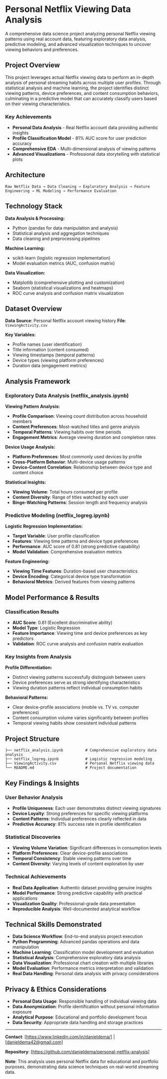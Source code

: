 # Personal Netflix Viewing Data Analysis

A comprehensive data science project analyzing personal Netflix viewing patterns using real account data, featuring exploratory data analysis, predictive modeling, and advanced visualization techniques to uncover viewing behaviors and preferences.

## Project Overview

This project leverages actual Netflix viewing data to perform an in-depth analysis of personal streaming habits across multiple user profiles. Through statistical analysis and machine learning, the project identifies distinct viewing patterns, device preferences, and content consumption behaviors, culminating in a predictive model that can accurately classify users based on their viewing characteristics.

### Key Achievements
- **Personal Data Analysis** - Real Netflix account data providing authentic insights
- **Profile Classification Model** - 81% AUC score for user prediction accuracy
- **Comprehensive EDA** - Multi-dimensional analysis of viewing patterns
- **Advanced Visualizations** - Professional data storytelling with statistical plots

## Architecture

```
Raw Netflix Data → Data Cleaning → Exploratory Analysis → Feature Engineering → ML Modeling → Performance Evaluation
```

## Technology Stack

**Data Analysis & Processing:**
- Python (pandas for data manipulation and analysis)
- Statistical analysis and aggregation techniques
- Data cleaning and preprocessing pipelines

**Machine Learning:**
- scikit-learn (logistic regression implementation)
- Model evaluation metrics (AUC, confusion matrix)

**Data Visualization:**
- Matplotlib (comprehensive plotting and customization)
- Seaborn (statistical visualizations and heatmaps)
- ROC curve analysis and confusion matrix visualization

## Dataset Overview

**Data Source**: Personal Netflix account viewing history
**File**: `ViewingActivity.csv`

**Key Variables:**
- Profile names (user identification)
- Title information (content consumed)
- Viewing timestamps (temporal patterns)
- Device types (viewing platform preferences)
- Duration data (engagement metrics)

## Analysis Framework

### Exploratory Data Analysis (netflix_analysis.ipynb)

**Viewing Pattern Analysis:**
- **Profile Comparison**: Viewing count distribution across household members
- **Content Preferences**: Most-watched titles and genre analysis
- **Temporal Patterns**: Viewing habits over time periods
- **Engagement Metrics**: Average viewing duration and completion rates

**Device Usage Analysis:**
- **Platform Preferences**: Most commonly used devices by profile
- **Cross-Platform Behavior**: Multi-device usage patterns
- **Device-Content Correlation**: Relationship between device type and content choice

**Statistical Insights:**
- **Viewing Volume**: Total hours consumed per profile
- **Content Diversity**: Range of titles watched by each user
- **Binge-Watching Patterns**: Session length and frequency analysis

### Predictive Modeling (netflix_logreg.ipynb)

**Logistic Regression Implementation:**
- **Target Variable**: User profile classification
- **Features**: Viewing time patterns and device type preferences
- **Performance**: AUC score of 0.81 (strong predictive capability)
- **Model Validation**: Comprehensive evaluation metrics

**Feature Engineering:**
- **Viewing Time Features**: Duration-based user characteristics
- **Device Encoding**: Categorical device type transformation
- **Behavioral Metrics**: Derived features from viewing patterns

## Model Performance & Results

### Classification Results
- **AUC Score**: 0.81 (Excellent discriminative ability)
- **Model Type**: Logistic Regression
- **Feature Importance**: Viewing time and device preferences as key predictors
- **Validation**: ROC curve analysis and confusion matrix evaluation

### Key Insights from Analysis

**Profile Differentiation:**
- Distinct viewing patterns successfully distinguish between users
- Device preferences serve as strong identifying characteristics
- Viewing duration patterns reflect individual consumption habits

**Behavioral Patterns:**
- Clear device-profile associations (mobile vs. TV vs. computer preferences)
- Content consumption volume varies significantly between profiles
- Temporal viewing habits show consistent individual patterns

## Project Structure

```
├── netflix_analysis.ipynb          # Comprehensive exploratory data analysis
├── netflix_logreg.ipynb            # Logistic regression modeling
├── ViewingActivity.csv             # Personal Netflix viewing data
└── README.md                       # Project documentation
```

## Key Findings & Insights

### User Behavior Analysis
- **Profile Uniqueness**: Each user demonstrates distinct viewing signatures
- **Device Loyalty**: Strong preferences for specific viewing platforms
- **Content Patterns**: Individual preferences clearly reflected in data
- **Predictive Accuracy**: 81% success rate in profile identification

### Statistical Discoveries
- **Viewing Volume Variation**: Significant differences in consumption levels
- **Platform Preferences**: Clear device-profile associations
- **Temporal Consistency**: Stable viewing patterns over time
- **Content Diversity**: Varying levels of content exploration by user

### Technical Achievements
- **Real Data Application**: Authentic dataset providing genuine insights
- **Model Performance**: Strong predictive capability with practical applications
- **Visualization Quality**: Professional-grade data presentation
- **Reproducible Analysis**: Well-documented analytical workflow

## Technical Skills Demonstrated

- **Data Science Workflow**: End-to-end analysis project execution
- **Python Programming**: Advanced pandas operations and data manipulation
- **Machine Learning**: Classification model development and evaluation
- **Statistical Analysis**: Comprehensive exploratory data analysis
- **Data Visualization**: Professional chart creation with multiple libraries
- **Model Evaluation**: Performance metrics interpretation and validation
- **Real Data Handling**: Personal data analysis with privacy considerations

## Privacy & Ethics Considerations

- **Personal Data Usage**: Responsible handling of individual viewing data
- **Data Anonymization**: Profile identification without personal information exposure
- **Analytical Purpose**: Educational and portfolio development focus
- **Data Security**: Appropriate data handling and storage practices

---

**Contact**: [https://www.linkedin.com/in/danieldema/] | [danieldema42@gmail.com]

**Repository**: [https://github.com/danieldema/personal-netflix-analysis]

**Note**: This analysis uses personal Netflix data for educational and portfolio purposes, demonstrating data science techniques on real-world streaming data.
